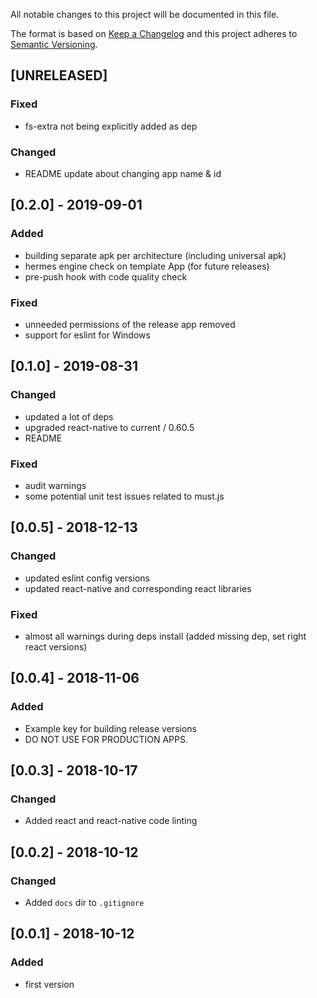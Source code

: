 All notable changes to this project will be documented in this file.

The format is based on [Keep a Changelog](http://keepachangelog.com/en/1.0.0/)
and this project adheres to [Semantic Versioning](http://semver.org/spec/v2.0.0.html).

## [UNRELEASED]
### Fixed
- fs-extra not being explicitly added as dep
### Changed
- README update about changing app name & id

## [0.2.0] - 2019-09-01
### Added
- building separate apk per architecture (including universal apk)
- hermes engine check on template App (for future releases)
- pre-push hook with code quality check
### Fixed
- unneeded permissions of the release app removed
- support for eslint for Windows

## [0.1.0] - 2019-08-31
### Changed
- updated a lot of deps
- upgraded react-native to current / 0.60.5
- README
### Fixed
- audit warnings
- some potential unit test issues related to must.js

## [0.0.5] - 2018-12-13
### Changed
- updated eslint config versions
- updated react-native and corresponding react libraries

### Fixed
- almost all warnings during deps install (added missing dep, set right react versions)

## [0.0.4] - 2018-11-06
### Added
- Example key for building release versions
- DO NOT USE FOR PRODUCTION APPS.

## [0.0.3] - 2018-10-17
### Changed
- Added react and react-native code linting

## [0.0.2] - 2018-10-12
### Changed
- Added `docs` dir to `.gitignore`

## [0.0.1] - 2018-10-12
### Added
- first version
